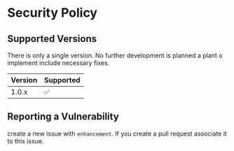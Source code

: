 # Security Policy

## Supported Versions

There is only a single version. No further development is planned a plant o implement include necessary fixes.

| Version | Supported          |
| ------- | ------------------ |
| 1.0.x   | :white_check_mark: |

## Reporting a Vulnerability

create a new issue with `enhancement`. If you create a pull request associate it to this issue.
